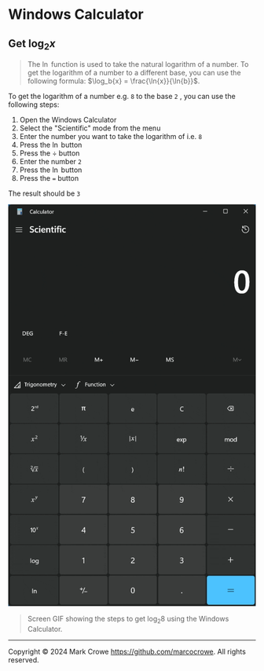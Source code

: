 
# Windows Calculator

## Get $\log_2{x}$

> The $\ln$ function is used to take the natural logarithm of a number. To get the logarithm of a number to a different base, you can use the following formula:
> $\log_b{x} = \frac{\ln{x}}{\ln{b}}$.

To get the logarithm of a number e.g. `8` to the base `2` , you can use the following steps:

1. Open the Windows Calculator
2. Select the "Scientific" mode from the menu
3. Enter the number you want to take the logarithm of i.e. `8`
4. Press the $\ln$ button
5. Press the $\div$ button
6. Enter the number `2`
7. Press the $\ln$ button
8. Press the `=` button

The result should be `3`

![Get log2 of 8 with Windows Calculator](image/windows-calc/get-log2-of-8-with-windows-calc.gif)

> Screen GIF showing the steps to get $\log_2{8}$ using the Windows Calculator.

---
Copyright &copy; 2024 Mark Crowe <https://github.com/marcocrowe>. All rights reserved.
